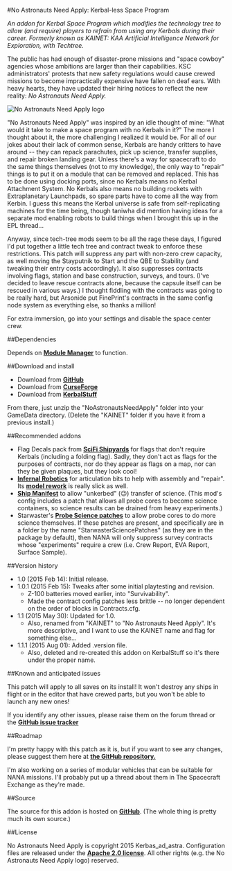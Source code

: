 #No Astronauts Need Apply: Kerbal-less Space Program

*An addon for Kerbal Space Program which modifies the technology tree to allow (and require) players to refrain from using any Kerbals during their career. Formerly known as KAINET: KAA Artificial Intelligence Network for Exploration, with Techtree.*

The public has had enough of disaster-prone missions and "space cowboy" agencies whose ambitions are larger than their capabilities.  KSC administrators' protests that new safety regulations would cause crewed missions to become impractically expensive have fallen on deaf ears.  With heavy hearts, they have updated their hiring notices to reflect the new reality: *No Astronauts Need Apply.*

![No Astronauts Need Apply logo](https://github.com/Kerbas-ad-astra/No-Astronauts-Need-Apply/blob/master/No%20Astronauts%20Need%20Apply%20logo.png)

"No Astronauts Need Apply" was inspired by an idle thought of mine: "What would it take to make a space program with no Kerbals in it?"  The more I thought about it, the more challenging I realized it would be.  For all of our jokes about their lack of common sense, Kerbals are handy critters to have around -- they can repack parachutes, pick up science, transfer supplies, and repair broken landing gear.  Unless there's a way for spacecraft to do the same things themselves (not to my knowledge), the only way to "repair" things is to put it on a module that can be removed and replaced.  This has to be done using docking ports, since no Kerbals means no Kerbal Attachment System.  No Kerbals also means no building rockets with Extraplanetary Launchpads, so spare parts have to come all the way from Kerbin.  I guess this means the Kerbal universe is safe from self-replicating machines for the time being, though taniwha did mention having ideas for a separate mod enabling robots to build things when I brought this up in the EPL thread...

Anyway, since tech-tree mods seem to be all the rage these days, I figured I'd put together a little tech tree and contract tweak to enforce these restrictions.  This patch will suppress any part with non-zero crew capacity, as well moving the Stayputnik to Start and the QBE to Stability (and tweaking their entry costs accordingly).  It also suppresses contracts involving flags, station and base construction, surveys, and tours.  (I've decided to leave rescue contracts alone, because the capsule itself can be rescued in various ways.)  I thought fiddling with the contracts was going to be really hard, but Arsonide put FinePrint's contracts in the same config node system as everything else, so thanks a million!

For extra immersion, go into your settings and disable the space center crew.

##Dependencies

Depends on [**Module Manager**](http://forum.kerbalspaceprogram.com/threads/55219) to function.

##Download and install

* Download from [**GitHub**](https://github.com/Kerbas-ad-astra/No-Astronauts-Need-Apply/releases)
* Download from [**CurseForge**](http://kerbal.curseforge.com/ksp-mods/227824-no-astronauts-need-apply)
* Download from [**KerbalStuff**](whatever)

From there, just unzip the "NoAstronautsNeedApply" folder into your GameData directory.  (Delete the "KAINET" folder if you have it from a previous install.)

##Recommended addons

* Flag Decals pack from [**SciFi Shipyards**](http://forum.kerbalspaceprogram.com/threads/37908) for flags that don't require Kerbals (including a folding flag).  Sadly, they don't act as flags for the purposes of contracts, nor do they appear as flags on a map, nor can they be given plaques, but they look cool!
* [**Infernal Robotics**](http://forum.kerbalspaceprogram.com/threads/37707) for articulation bits to help with assembly and "repair".  Its [**model rework**](http://forum.kerbalspaceprogram.com/threads/65365) is really slick as well.
* [**Ship Manifest**](http://forum.kerbalspaceprogram.com/threads/62270) to allow "unkerbed" (:wink:) transfer of science.  (This mod's config includes a patch that allows all probe cores to become science containers, so science results can be drained from heavy experiments.)
* Starwaster's [**Probe Science patches**](http://forum.kerbalspaceprogram.com/threads/56137) to allow probe cores to do more science themselves.  If these patches are present, and specifically are in a folder by the name "StarwasterSciencePatches" (as they are in the package by default), then NANA will only suppress survey contracts whose "experiments" require a crew (i.e. Crew Report, EVA Report, Surface Sample).

##Version history

* 1.0 (2015 Feb 14): Initial release.
* 1.0.1 (2015 Feb 15): Tweaks after some initial playtesting and revision.
	* Z-100 batteries moved earlier, into "Survivability".
	* Made the contract config patches less brittle -- no longer dependent on the order of blocks in Contracts.cfg.
* 1.1 (2015 May 30): Updated for 1.0.
	* Also, renamed from "KAINET" to "No Astronauts Need Apply".  It's more descriptive, and I want to use the KAINET name and flag for something else...
* 1.1.1 (2015 Aug 01): Added .version file.
	* Also, deleted and re-created this addon on KerbalStuff so it's there under the proper name.

##Known and anticipated issues

This patch will apply to all saves on its install!  It won't destroy any ships in flight or in the editor that have crewed parts, but you won't be able to launch any new ones!

If you identify any other issues, please raise them on the forum thread or the [**GitHub issue tracker**](https://github.com/Kerbas-ad-astra/No-Astronauts-Need-Apply/issues)

##Roadmap

I'm pretty happy with this patch as it is, but if you want to see any changes, please suggest them here at [**the GitHub repository.**](https://github.com/Kerbas-ad-astra/No-Astronauts-Need-Apply)

I'm also working on a series of modular vehicles that can be suitable for NANA missions.  I'll probably put up a thread about them in The Spacecraft Exchange as they're made.

##Source

The source for this addon is hosted on [**GitHub**](https://github.com/Kerbas-ad-astra/No-Astronauts-Need-Apply).  (The whole thing is pretty much its own source.)

##License

No Astronauts Need Apply is copyright 2015 Kerbas_ad_astra.  Configuration files are released under the [**Apache 2.0 license**](https://www.apache.org/licenses/LICENSE-2.0).  All other rights (e.g. the No Astronauts Need Apply logo) reserved.
